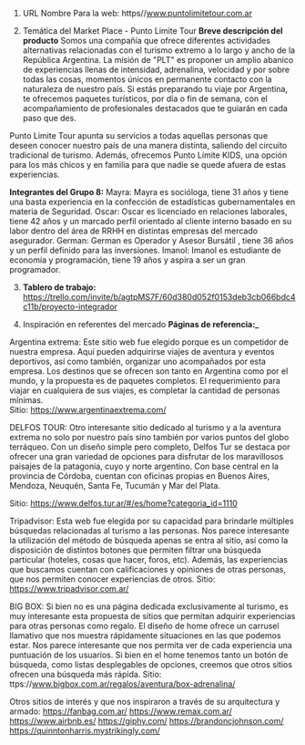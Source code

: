 1) URL
Nombre Para la web: https//www.puntolimitetour.com.ar
 
 
2) Temática del Market Place - Punto Limite Tour
**Breve descripción del producto**
 Somos una compañía que ofrece diferentes actividades alternativas relacionadas con el turismo extremo a lo largo y ancho de la República Argentina.
 La misión de "PLT" es proponer un amplio abanico de experiencias llenas de intensidad, adrenalina, velocidad y por sobre todas las cosas, momentos únicos en permanente contacto con la naturaleza de nuestro país.
 Si estás preparando tu viaje por Argentina, te ofrecemos paquetes turísticos, por día o fin de semana, con el acompañamiento de profesionales destacados que te guiarán en cada paso que des.
 
 Punto Limite Tour apunta su servicios a todas aquellas personas que deseen conocer nuestro país de una manera distinta, saliendo del circuito tradicional de turismo. Además, ofrecemos Punto Límite KIDS, una opción para los más chicos y en familia para que nadie se quede afuera de estas experiencias.
 
 
**Integrantes del Grupo 8:**
Mayra:
Mayra es socióloga, tiene 31 años y tiene una basta experiencia en la confección de estadísticas gubernamentales en materia de Seguridad.
Oscar:
Oscar es licenciado en relaciones laborales, tiene 42 años y un marcado perfil orientado al cliente interno basado en su labor dentro del área de RRHH en distintas empresas del mercado asegurador.
German:
German es Operador y Asesor Bursátil , tiene 36 años y un perfil definido para las inversiones.
Imanol:
Imanol es estudiante de economía y programación, tiene 19 años y aspira a ser un gran programador.
 
 
3) **Tablero de trabajo:**
https://trello.com/invite/b/agtpMS7F/60d380d052f0153deb3cb066bdc4c11b/proyecto-integrador

4) Inspiración en referentes del mercado
**Páginas de referencia:_**
 
Argentina extrema:
Este sitio web fue elegido porque es un competidor de nuestra empresa. Aquí pueden adquirirse viajes de aventura y eventos deportivos, así como también, organizar uno acompañados por esta empresa. Los destinos que se ofrecen son tanto en Argentina como por el mundo, y la propuesta es de paquetes completos. El requerimiento para viajar en cualquiera de sus viajes, es completar la cantidad de personas mínimas.  
Sitio: https://www.argentinaextrema.com/ 
 
DELFOS TOUR:
Otro interesante sitio dedicado al turismo y a la aventura extrema no solo por nuestro país sino también por varios puntos del globo terráqueo. Con un diseño simple pero completo, Delfos Tur se destaca por ofrecer una gran variedad de opciones para disfrutar de los maravillosos paisajes de la patagonia, cuyo y norte argentino. Con base central en la provincia de Córdoba, cuentan con oficinas propias en Buenos Aires, Mendoza, Neuquén, Santa Fe, Tucumán y Mar del Plata.
 
Sitio: https://www.delfos.tur.ar/#/es/home?categoria_id=1110 
 
 
Tripadvisor:
Esta web fue elegida por su capacidad para brindarle múltiples búsquedas relacionadas al turismo a las personas. Nos parece interesante la utilización del método de búsqueda apenas se entra al sitio, así como la disposición de distintos botones que permiten filtrar una búsqueda particular (hoteles, cosas que hacer, foros, etc). Además, las experiencias que buscamos cuentan con calificaciones y opiniones de otras personas, que nos permiten conocer experiencias de otros.
Sitio: https://www.tripadvisor.com.ar/ 
 
BIG BOX:
Si bien no es una página dedicada exclusivamente al turismo, es muy interesante esta propuesta de sitios que permitan adquirir experiencias para otras personas como regalo.
El diseño de home ofrece un carrusel llamativo que nos muestra rápidamente situaciones en las que podemos estar. Nos parece interesante que nos permita ver de cada experiencia una puntuación de los usuarios. Si bien en el home tenemos tanto un botón de búsqueda, como listas desplegables de opciones, creemos que otros sitios ofrecen una búsqueda más rápida.
Sitio: ttps://www.bigbox.com.ar/regalos/aventura/box-adrenalina/ 
 
 
Otros sitios de interés y que nos inspiraron a través de su arquitectura y armado:
https://fanbag.com.ar/
https://www.remax.com.ar/ 
https://www.airbnb.es/ 
https://giphy.com/ 
https://brandoncjohnson.com/ 
https://quinntonharris.mystrikingly.com/ 
 

